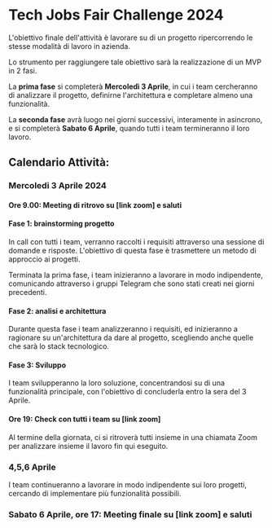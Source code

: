 # Tech Jobs Fair Challenge 2024

L'obiettivo finale dell'attività è lavorare su di un progetto ripercorrendo le stesse modalità di lavoro in azienda.

Lo strumento per raggiungere tale obiettivo sarà la realizzazione di un MVP in 2 fasi.

La **prima fase** si completerà **Mercoledì 3 Aprile**, in cui i team cercheranno di analizzare il progetto, definirne l'architettura e completare almeno una funzionalità.

La **seconda fase** avrà luogo nei giorni successivi, interamente in asincrono, e si completerà **Sabato 6 Aprile**, quando tutti i team termineranno il loro lavoro.

## Calendario Attività:

### Mercoledi 3 Aprile 2024

#### Ore 9.00: Meeting di ritrovo su [link zoom] e saluti

#### Fase 1: brainstorming progetto
In call con tutti i team, verranno raccolti i requisiti attraverso una sessione di domande e risposte.
L'obiettivo di questa fase è trasmettere un metodo di approccio ai progetti.

Terminata la prima fase, i team inizieranno a lavorare in modo indipendente, comunicando attraverso i gruppi Telegram che sono stati creati nei giorni precedenti. 

#### Fase 2: analisi e architettura
Durante questa fase i team analizzeranno i requisiti, ed inizieranno a ragionare su un'architettura da dare al progetto, scegliendo anche quelle che sarà lo stack tecnologico.

#### Fase 3: Sviluppo
I team svilupperanno la loro soluzione, concentrandosi su di una funzionalità principale, con l'obiettivo di concluderla entro la sera del 3 Aprile.

#### Ore 19: Check con tutti i team su [link zoom]
Al termine della giornata, ci si ritroverà tutti insieme in una chiamata Zoom per analizzare insieme il lavoro fin qui eseguito.

### 4,5,6 Aprile
I team continueranno a lavorare in modo indipendente sui loro progetti, cercando di implementare più funzionalità possibili.

### Sabato 6 Aprile, ore 17: Meeting finale su [link zoom] e saluti
